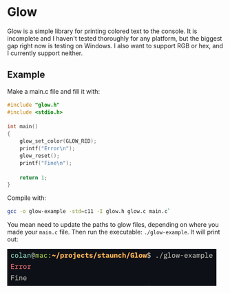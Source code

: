 # Glow

Glow is a simple library for printing colored text to the console. It is incomplete and I haven't tested thoroughly for any platform, but the biggest gap right now is testing on Windows. I also want to support RGB or hex, and I currently support neither.

## Example

Make a main.c file and fill it with:

```c
#include "glow.h"
#include <stdio.h>

int main()
{
    glow_set_color(GLOW_RED);
    printf("Error\n");
    glow_reset();
    printf("Fine\n");

    return 1;
}
```

Compile with:

```bash
gcc -o glow-example -std=c11 -I glow.h glow.c main.c`
```

You mean need to update the paths to glow files, depending on where you made your `main.c` file. Then run the executable: `./glow-example`. It will print out:

![](media/example-screenshot.png)
